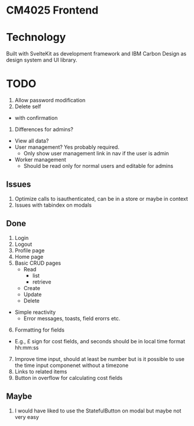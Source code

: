 # CM4025 Frontend

# Technology

Built with SvelteKit as development framework and IBM Carbon Design as design system and UI library.

# TODO

1. Allow password modification
4. Delete self
  - with confirmation
1. Differences for admins?
  - View all data?
  - User management? Yes probably required.
    - Only show user management link in nav if the user is admin
  - Worker management
    - Should be read only for normal users and editable for admins

## Issues
1. Optimize calls to isauthenticated, can be in a store or maybe in context
2. Issues with tabindex on modals

## Done
1. Login
2. Logout
3. Profile page
4. Home page
5. Basic CRUD pages
   - Read
     - list
     - retrieve
   - Create
   - Update
   - Delete
  - Simple reactivity
    - Error messages, toasts, field erorrs etc.
6. Formatting for fields
  - E.g., £ sign for cost fields, and seconds should be in local time format hh:mm:ss
7. Improve time input, should at least be number but is it possible to use the time input componenet without a timezone
8. Links to related items
9. Button in overflow for calculating cost fields

## Maybe
1. I would have liked to use the StatefulButton on modal but maybe not very easy
